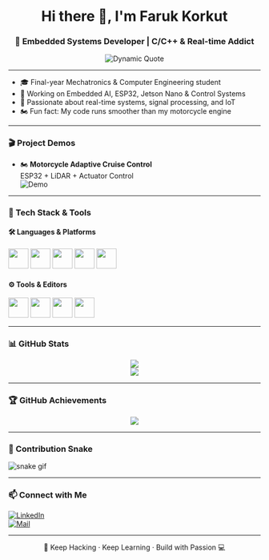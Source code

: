 <h1 align="center">Hi there 👋, I'm Faruk Korkut</h1>
<h3 align="center">🔧 Embedded Systems Developer | C/C++ & Real-time Addict</h3>

<p align="center">
  <img src="https://readme-quote.vercel.app/api" alt="Dynamic Quote" />
</p>

---

- 🎓 Final-year Mechatronics & Computer Engineering student  
- 💼 Working on Embedded AI, ESP32, Jetson Nano & Control Systems  
- 🧠 Passionate about real-time systems, signal processing, and IoT  
- 🏍️ Fun fact: My code runs smoother than my motorcycle engine  

---

### 🎬 Project Demos

- 🏍️ **Motorcycle Adaptive Cruise Control**  
  ESP32 + LiDAR + Actuator Control  
  ![Demo](https://media.giphy.com/media/3ohzdYJK1wAdPWVk88/giphy.gif)

---

### 🧰 Tech Stack & Tools

#### 🛠️ Languages & Platforms
<p>
  <img src="https://cdn.jsdelivr.net/gh/devicons/devicon/icons/c/c-original.svg" width="40"/>
  <img src="https://cdn.jsdelivr.net/gh/devicons/devicon/icons/cplusplus/cplusplus-original.svg" width="40"/>
  <img src="https://cdn.jsdelivr.net/gh/devicons/devicon/icons/python/python-original.svg" width="40"/>
  <img src="https://cdn.jsdelivr.net/gh/devicons/devicon/icons/arduino/arduino-original.svg" width="40"/>
  <img src="https://cdn.jsdelivr.net/gh/devicons/devicon/icons/raspberrypi/raspberrypi-original.svg" width="40"/>
</p>

#### ⚙️ Tools & Editors
<p>
  <img src="https://cdn.jsdelivr.net/gh/devicons/devicon/icons/vscode/vscode-original.svg" width="40"/>
  <img src="https://cdn.jsdelivr.net/gh/devicons/devicon/icons/github/github-original.svg" width="40"/>
  <img src="https://cdn.jsdelivr.net/gh/devicons/devicon/icons/git/git-original.svg" width="40"/>
  <img src="https://cdn.jsdelivr.net/gh/devicons/devicon/icons/linux/linux-original.svg" width="40"/>
</p>

---

### 📊 GitHub Stats

<p align="center">
  <img src="https://github-readme-stats.vercel.app/api?username=farukkorkut1&theme=tokyonight&show_icons=true" />
  <br />
  <img src="https://github-readme-stats.vercel.app/api/top-langs/?username=farukkorkut1&layout=compact&theme=tokyonight" />
</p>

---
### 🏆 GitHub Achievements

<p align="center">
  <img src="https://github-profile-trophy.vercel.app/?username=farukkorkut1&theme=algolia&no-bg=true&margin-w=15"/>
</p>

---

### 🐍 Contribution Snake

![snake gif](https://github.com/farukkorkut1/farukkorkut1/blob/output/github-contribution-grid-snake.svg)

---

### 📫 Connect with Me

[![LinkedIn](https://img.shields.io/badge/LinkedIn-blue?logo=linkedin)](https://linkedin.com/in/faruk-korkut)  
[![Mail](https://img.shields.io/badge/E--Mail-red?logo=gmail)](mailto:faruk@example.com)

---

<p align="center">
  🚀 Keep Hacking · Keep Learning · Build with Passion 💻
</p>
